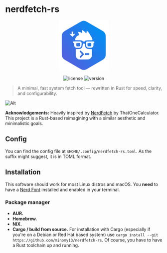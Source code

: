 # nerdfetch-rs

<img src="icon.svg" alt="nerdfetch-rs icon" width="160" style="display: block; margin-left: auto; margin-right: auto">
<br/>
<div style="display: block; margin-left: auto; margin-right: auto; width: fit-content">
<img src="https://img.shields.io/github/license/minomy13/nerdfetch-rs?style=for-the-badge" alt="license">
<img src="https://img.shields.io/github/v/tag/minomy13/nerdfetch-rs?style=for-the-badge&label=version" alt="version">
</div>

> A minimal, fast system fetch tool — rewritten in Rust for speed, clarity, and configurability.

![Alt](https://repobeats.axiom.co/api/embed/2e201bc93ef94da91317609669ec0b33a688d6a9.svg "Repobeats analytics image")

**Acknowledgements:** Heavily inspired by [NerdFetch](https://github.com/ThatOneCalculator/nerdfetch) by ThatOneCalculator.
This project is a Rust-based reimagining with a similar aesthetic and minimalistic goals.

## Config
You can find the config file at `$HOME/.config/nerdfetch-rs.toml`. As the suffix might suggest, it is in TOML format.

## Installation

This software should work for most Linux distros and macOS. You **need** to have a [Nerd Font](https://www.nerdfonts.com)
installed and enabled in your terminal.

### Package manager

- **AUR.**
- **Homebrew.**
- **NIX.**
- **Cargo / build from source.** For installation with Cargo (especially if you're on a Debian or Red Hat based system)
  use `cargo install --git https://github.com/minomy13/nerdfetch-rs`. Of course, you have to have a Rust toolchain
  up and running.
